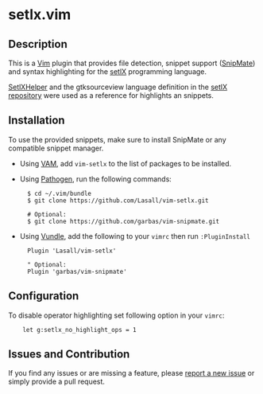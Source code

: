 # setlx.vim

## Description

This is a [Vim][vim] plugin that provides file detection, snippet support ([SnipMate][snipmate]) and syntax highlighting for the [setlX][setlx] programming language.

[SetlXHelper][setlxhelper] and the gtksourceview language definition in the [setlX repository][setlxrepo] were used as a reference for highlights an snippets.


## Installation

To use the provided snippets, make sure to install SnipMate or any compatible snippet manager.

* Using [VAM][vam], add `vim-setlx` to the list of packages to be installed.

* Using [Pathogen][pathogen], run the following commands:

        $ cd ~/.vim/bundle
        $ git clone https://github.com/Lasall/vim-setlx.git

        # Optional:
        $ git clone https://github.com/garbas/vim-snipmate.git

* Using [Vundle][vundle], add the following to your `vimrc` then run `:PluginInstall`

        Plugin 'Lasall/vim-setlx'

        " Optional:
        Plugin 'garbas/vim-snipmate'


## Configuration

To disable operator highlighting set following option in your `vimrc`:

        let g:setlx_no_highlight_ops = 1


## Issues and Contribution

If you find any issues or are missing a feature, please [report a new issue][issues] or simply provide a pull request.


[vim]:http://www.vim.org/
[setlx]:https://randoom.org/Software/SetlX
[setlxhelper]:https://github.com/LucaVazz/SetlXHelper
[setlxrepo]:https://github.com/herrmanntom/setlX
[snipmate]:https://github.com/garbas/vim-snipmate
[vam]:https://github.com/marcweber/vim-addon-manager
[pathogen]:https://github.com/tpope/vim-pathogen
[vundle]:https://github.com/gmarik/vundle
[issues]:https://github.com/Lasall/vim-setlx/issues
